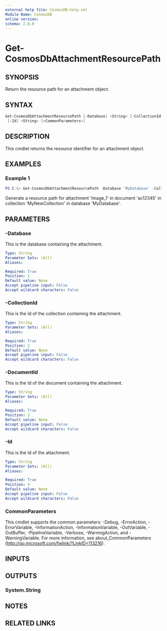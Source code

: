 ```yaml
---
external help file: CosmosDB-help.xml
Module Name: CosmosDB
online version:
schema: 2.0.0
---
```


# Get-CosmosDbAttachmentResourcePath

## SYNOPSIS

Return the resource path for an attachment object.

## SYNTAX

```powershell
Get-CosmosDbAttachmentResourcePath [-Database] <String> [-CollectionId] <String> [-DocumentId] <String>
 [-Id] <String> [<CommonParameters>]
```

## DESCRIPTION

This cmdlet returns the resource identifier for an
attachment object.

## EXAMPLES

### Example 1

```powershell
PS C:\> Get-CosmosDbAttachmentResourcePath -Database 'MyDatabase' -CollectionId 'MyNewCollection' -DocumentId 'ac12345' -Id 'Image_1'
```

Generate a resource path for attachment 'Image_1' in document 'ac12345'
in collection 'MyNewCollection' in database 'MyDatabase'.

## PARAMETERS

### -Database

This is the database containing the attachment.

```yaml
Type: String
Parameter Sets: (All)
Aliases:

Required: True
Position: 1
Default value: None
Accept pipeline input: False
Accept wildcard characters: False
```

### -CollectionId

This is the Id of the collection containing the attachment.

```yaml
Type: String
Parameter Sets: (All)
Aliases:

Required: True
Position: 2
Default value: None
Accept pipeline input: False
Accept wildcard characters: False
```

### -DocumentId

This is the Id of the document containing the attachment.

```yaml
Type: String
Parameter Sets: (All)
Aliases:

Required: True
Position: 3
Default value: None
Accept pipeline input: False
Accept wildcard characters: False
```

### -Id

This is the Id of the attachment.

```yaml
Type: String
Parameter Sets: (All)
Aliases:

Required: True
Position: 4
Default value: None
Accept pipeline input: False
Accept wildcard characters: False
```

### CommonParameters

This cmdlet supports the common parameters: -Debug, -ErrorAction, -ErrorVariable, -InformationAction, -InformationVariable, -OutVariable, -OutBuffer, -PipelineVariable, -Verbose, -WarningAction, and -WarningVariable.
For more information, see about_CommonParameters (http://go.microsoft.com/fwlink/?LinkID=113216).

## INPUTS

## OUTPUTS

### System.String

## NOTES

## RELATED LINKS
